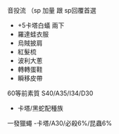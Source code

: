 音投流 
（sp 加量 跟 sp回覆首選
 - +5卡塔白蟻 兩下
 - 羅達蛙衣服
 - 烏賊披肩
 - 紅髮梳
 - 波利大蔥
 - 轉轉蛋鞋
 - 瞬移皮帶

60等前素質
S40/A35/I34/D30

- 卡塔/黑蛇配種族

一發獵蠅
-卡塔/A30/必殺6%/昆蟲6%
